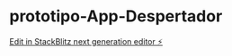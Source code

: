 # prototipo-App-Despertador

[Edit in StackBlitz next generation editor ⚡️](https://stackblitz.com/~/github.com/yhonj/prototipo-App-Despertador)